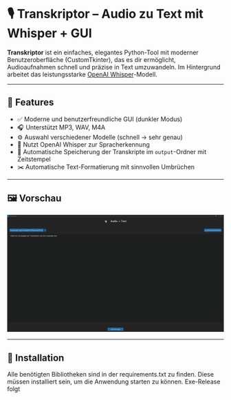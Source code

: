 # 🎙️ Transkriptor – Audio zu Text mit Whisper + GUI

**Transkriptor** ist ein einfaches, elegantes Python-Tool mit moderner Benutzeroberfläche (CustomTkinter), das es dir ermöglicht, Audioaufnahmen schnell und präzise in Text umzuwandeln. Im Hintergrund arbeitet das leistungsstarke [OpenAI Whisper](https://github.com/openai/whisper)-Modell.

---

## 🔧 Features

- ✅ Moderne und benutzerfreundliche GUI (dunkler Modus)
- 🎧 Unterstützt MP3, WAV, M4A
- ⚙️ Auswahl verschiedener Modelle (schnell → sehr genau)
- 🧠 Nutzt OpenAI Whisper zur Spracherkennung
- 📂 Automatische Speicherung der Transkripte im `output`-Ordner mit Zeitstempel
- ✂️ Automatische Text-Formatierung mit sinnvollen Umbrüchen

---

## 🖼️ Vorschau

![alt text](image.png)

---

## 🚀 Installation

Alle benötigten Bibliotheken sind in der requirements.txt zu finden.
Diese müssen installiert sein, um die Anwendung starten zu können.
Exe-Release folgt